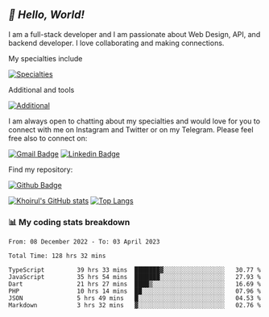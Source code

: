 ## _:wave: Hello, World!_

I am a full-stack developer and I am passionate about Web Design, API, and backend developer. I love collaborating and making connections.

My specialties include

[![Specialties](https://skillicons.dev/icons?i=php,laravel,javascript,react,vue,mysql,tailwind)](https://skillicons.dev)

Additional and tools

[![Additional](https://skillicons.dev/icons?i=bash,vscode,vite,webpack,vercel,git,github,gitlab)](https://skillicons.dev)

I am always open to chatting about my specialties and would love for you to connect with me on Instagram and Twitter or on my Telegram. Please feel free also to connect on:

[![Gmail Badge](https://img.shields.io/badge/-ahmusafir.khoirul@gmail.com-c14438?style=flat&logo=Gmail&logoColor=white&link=mailto:ahmusafir.khoirul@gmail.com)](mailto:ahmusafir.khoirul@gmail.com)
[![Linkedin Badge](https://img.shields.io/badge/-Ahmad_Musafir_Khoirul_Fattah-0072b1?style=flat&logo=Linkedin&logoColor=white&link=https://www.linkedin.com/in/ahmad-musafir-khoirul-fattah-26a53a207/)](https://www.linkedin.com/in/masmuss/)

Find my repository:

[![Github Badge](https://img.shields.io/badge/-masmuss-grey?style=flat&logo=github&logoColor=white&link=https://github.com/masmuss)](https://github.com/masmuss)

[![Khoirul's GitHub stats](https://github-readme-stats.vercel.app/api?username=masmuss&show_icons=true&include_all_commits=true&theme=transparent&layout=compact)](https://github.com/masmuss/github-readme-stats)
[![Top Langs](https://github-readme-stats.vercel.app/api/top-langs/?username=masmuss&theme=transparent&layout=compact)](https://github.com/masmuss/github-readme-stats)

### :bar_chart: My coding stats breakdown

<!--START_SECTION:waka-->

```text
From: 08 December 2022 - To: 03 April 2023

Total Time: 128 hrs 32 mins

TypeScript         39 hrs 33 mins  ███████▓░░░░░░░░░░░░░░░░░   30.77 %
JavaScript         35 hrs 54 mins  ███████░░░░░░░░░░░░░░░░░░   27.93 %
Dart               21 hrs 27 mins  ████▒░░░░░░░░░░░░░░░░░░░░   16.69 %
PHP                10 hrs 14 mins  ██░░░░░░░░░░░░░░░░░░░░░░░   07.96 %
JSON               5 hrs 49 mins   █░░░░░░░░░░░░░░░░░░░░░░░░   04.53 %
Markdown           3 hrs 32 mins   ▓░░░░░░░░░░░░░░░░░░░░░░░░   02.76 %
```

<!--END_SECTION:waka-->
